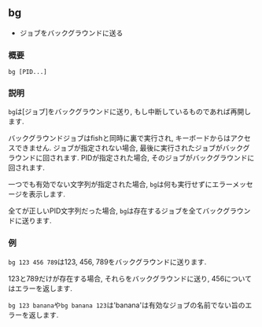 ## bg
- ジョブをバックグラウンドに送る

### 概要
`bg [PID...]`

### 説明
`bg`は[ジョブ]をバックグラウンドに送り, もし中断しているものであれば再開します.

バックグラウンドジョブはfishと同時に裏で実行され, キーボードからはアクセスできません.
ジョブが指定されない場合, 最後に実行されたジョブがバックグラウンドに回されます.
PIDが指定された場合, そのジョブがバックグラウンドに回されます.

一つでも有効でない文字列が指定された場合, `bg`は何も実行せずにエラーメッセージを表示します.

全てが正しいPID文字列だった場合, `bg`は存在するジョブを全てバックグラウンドに送ります.

### 例
`bg 123 456 789`は123, 456, 789をバックグラウンドに送ります.

123と789だけが存在する場合, それらをバックグラウンドに送り, 456についてはエラーを返します.

`bg 123 banana`や`bg banana 123`は'banana'は有効なジョブの名前でない旨のエラーを返します.
